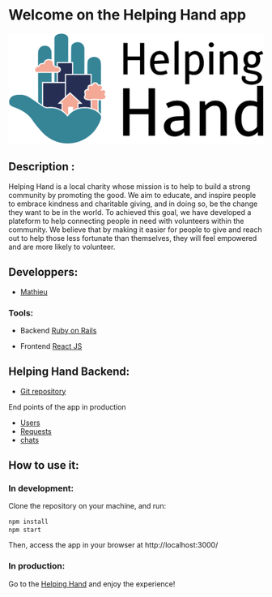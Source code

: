 # Welcome on the Helping Hand app

<p align="center" >
  <a href="https://helpping-hand.herokuapp.com/"><img src="https://github.com/MathieuParadis/helping-hand/blob/main/src/assets/logos/helping_hand_logo_with_text.svg" alt="Helping Hand logo"/></a>
</p>


## Description :
Helping Hand is a local charity whose mission is to help to build a strong community by promoting the good. We aim to educate, and inspire people to embrace kindness and charitable giving, and in doing so, be the change they want to be in the world. To achieved this goal, we have developed a plateform to help connecting people in need with volunteers within the community. We believe that by making it easier for people to give and reach out to help those less fortunate than themselves, they will feel empowered and are more likely to volunteer.


## Developpers:
- [Mathieu](https://github.com/MathieuParadis)


### Tools:
- Backend
[Ruby on Rails](https://rubyonrails.org/)

- Frontend
[React JS](https://reactjs.org/)


## Helping Hand Backend:
* [Git repository](https://github.com/MathieuParadis/helping-hand-back)

End points of the app in production
* [Users](https://helpping-hand-back.herokuapp.com/users)
* [Requests](https://helpping-hand-back.herokuapp.com/requests)
* [chats](https://helpping-hand-back.herokuapp.com/chats)


## How to use it:
### In development:
Clone the repository on your machine, and run:
  ```
  npm install
  npm start
  ```
  
Then, access the app in your browser at http://localhost:3000/ 

### In production:
Go to the [Helping Hand](https://helpping-hand.herokuapp.com/) and enjoy the experience!


